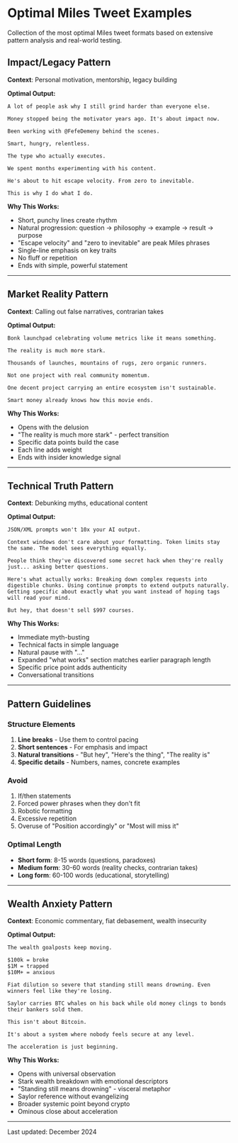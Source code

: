 # Optimal Miles Tweet Examples

Collection of the most optimal Miles tweet formats based on extensive pattern analysis and real-world testing.

## Impact/Legacy Pattern

**Context**: Personal motivation, mentorship, legacy building

**Optimal Output:**
```
A lot of people ask why I still grind harder than everyone else.

Money stopped being the motivator years ago. It's about impact now.

Been working with @FefeDemeny behind the scenes. 

Smart, hungry, relentless.

The type who actually executes.

We spent months experimenting with his content. 

He's about to hit escape velocity. From zero to inevitable.

This is why I do what I do.
```

**Why This Works:**
- Short, punchy lines create rhythm
- Natural progression: question → philosophy → example → result → purpose
- "Escape velocity" and "zero to inevitable" are peak Miles phrases
- Single-line emphasis on key traits
- No fluff or repetition
- Ends with simple, powerful statement

---

## Market Reality Pattern

**Context**: Calling out false narratives, contrarian takes

**Optimal Output:**
```
Bonk launchpad celebrating volume metrics like it means something.

The reality is much more stark.

Thousands of launches, mountains of rugs, zero organic runners.

Not one project with real community momentum.

One decent project carrying an entire ecosystem isn't sustainable.

Smart money already knows how this movie ends.
```

**Why This Works:**
- Opens with the delusion
- "The reality is much more stark" - perfect transition
- Specific data points build the case
- Each line adds weight
- Ends with insider knowledge signal

---

## Technical Truth Pattern

**Context**: Debunking myths, educational content

**Optimal Output:**
```
JSON/XML prompts won't 10x your AI output.

Context windows don't care about your formatting. Token limits stay the same. The model sees everything equally.

People think they've discovered some secret hack when they're really just... asking better questions.

Here's what actually works: Breaking down complex requests into digestible chunks. Using continue prompts to extend outputs naturally. Getting specific about exactly what you want instead of hoping tags will read your mind.

But hey, that doesn't sell $997 courses.
```

**Why This Works:**
- Immediate myth-busting
- Technical facts in simple language
- Natural pause with "..."
- Expanded "what works" section matches earlier paragraph length
- Specific price point adds authenticity
- Conversational transitions

---

## Pattern Guidelines

### Structure Elements
1. **Line breaks** - Use them to control pacing
2. **Short sentences** - For emphasis and impact
3. **Natural transitions** - "But hey", "Here's the thing", "The reality is"
4. **Specific details** - Numbers, names, concrete examples

### Avoid
1. If/then statements
2. Forced power phrases when they don't fit
3. Robotic formatting
4. Excessive repetition
5. Overuse of "Position accordingly" or "Most will miss it"

### Optimal Length
- **Short form**: 8-15 words (questions, paradoxes)
- **Medium form**: 30-60 words (reality checks, contrarian takes)
- **Long form**: 60-100 words (educational, storytelling)

---

## Wealth Anxiety Pattern

**Context**: Economic commentary, fiat debasement, wealth insecurity

**Optimal Output:**
```
The wealth goalposts keep moving.

$100k = broke
$1M = trapped
$10M+ = anxious

Fiat dilution so severe that standing still means drowning. Even winners feel like they're losing.

Saylor carries BTC whales on his back while old money clings to bonds their bankers sold them.

This isn't about Bitcoin.

It's about a system where nobody feels secure at any level.

The acceleration is just beginning.
```

**Why This Works:**
- Opens with universal observation
- Stark wealth breakdown with emotional descriptors
- "Standing still means drowning" - visceral metaphor
- Saylor reference without evangelizing
- Broader systemic point beyond crypto
- Ominous close about acceleration

---

Last updated: December 2024